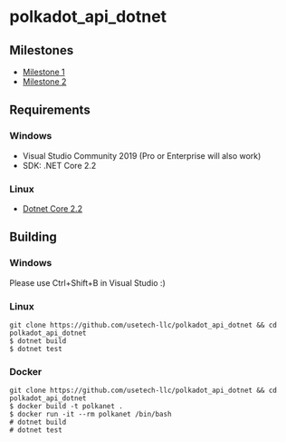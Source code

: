 # polkadot_api_dotnet

## Milestones

- [Milestone 1](https://github.com/usetech-llc/polkadot_api_dotnet/blob/master/doc/demo_milestone1.md)
- [Milestone 2](https://github.com/usetech-llc/polkadot_api_dotnet/blob/master/doc/demo_milestone2.md)

## Requirements

### Windows

- Visual Studio Community 2019 (Pro or Enterprise will also work)
- SDK: .NET Core 2.2

### Linux

- [Dotnet Core 2.2](https://dotnet.microsoft.com/download/linux-package-manager/ubuntu16-04/sdk-current)

## Building

### Windows

Please use Ctrl+Shift+B in Visual Studio :)

### Linux

```
git clone https://github.com/usetech-llc/polkadot_api_dotnet && cd polkadot_api_dotnet
$ dotnet build
$ dotnet test
```

### Docker

```
git clone https://github.com/usetech-llc/polkadot_api_dotnet && cd polkadot_api_dotnet
$ docker build -t polkanet .
$ docker run -it --rm polkanet /bin/bash
# dotnet build
# dotnet test
```
